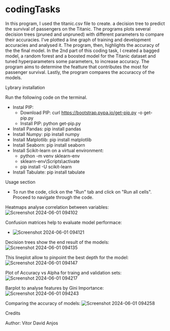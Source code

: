 # codingTasks

In this program, I used the titanic.csv file to create. a decision tree to predict the survival of passengers on the Titanic.
The programs plots several decision trees (pruned and unpruned) with different parameters to compare their accuracies.
I've plotted a line graph of training and development accuracies and analysed it.
The program, then, highlights the accuracy of the the final model.
In the 2nd part of this coding task, I created a bagged model, a random forest and a boosted model for the Titanic dataset and tuned hyperparameters some parameters, to increase accuracy.
The program aims to determine the featture that contributes the most for passenger survival.
Lastly, the program compares the accuraccy of the models.



Lybrary installation

Run the following code on the terminal.

- Instal PIP:
  - Download PIP: curl https://bootstrap.pypa.io/get-pip.py -o get-pip.py
  - Install PIP: python get-pip.py
- Install Pandas: pip install pandas
- Install Numpy: pip install numpy
- Install Matplotlib: pip install matplotlib
- Install Seaborn: pip install seaborn
- Install Scikit-learn on a virtual environment:
  - python -m venv sklearn-env
  - sklearn-env\Scripts\activate
  - pip install -U scikit-learn
- Install Tabulate: pip install tabulate



Usage section

- To run the code, click on the "Run" tab and click on "Run all cells". Proceed to navigate through the code.

Heatmaps analyse correlation between variables:
![Screenshot 2024-06-01 094102](https://github.com/DavSilvs/codingTasks/assets/163030229/285465f3-88ac-4786-ad2c-016f1e6dc3cf)

Confusion matrices help to evaluate model performace:
- ![Screenshot 2024-06-01 094121](https://github.com/DavSilvs/codingTasks/assets/163030229/a3ba34f2-f684-4e25-8c63-6641c3639861)

Decision trees show the end result of the models:
![Screenshot 2024-06-01 094135](https://github.com/DavSilvs/codingTasks/assets/163030229/ba336e7d-5f45-4d5e-aa57-87c7dbe7d5c8)

This lineplot allow to pinpoint the best depth for the model:
![Screenshot 2024-06-01 094147](https:/github.com/DavSilvs/codingTasks/assets/163030229/8d8df52f-01af-4301-9da8-93e1fe7d5872)

Plot of Accuracy vs Alpha for traing and validation sets:
![Screenshot 2024-06-01 094217](https://github.com/DavSilvs/codingTasks/assets/163030229/f8f1b613-5e5f-401f-aaf9-20b9fe6d6359)

Barplot to analyse features by Gini Importance:
![Screenshot 2024-06-01 094243](https://github.com/DavSilvs/codingTasks/assets/163030229/53dd1fbb-81f4-4acb-bc4f-5313c6ce29d9)

Comparing the accuracy of models:
![Screenshot 2024-06-01 094258](https://github.com/DavSilvs/codingTasks/assets/163030229/9096b533-35f9-4e2b-bb92-c0dd17694ad2)




Credits

Author: 
Vitor David Anjos



